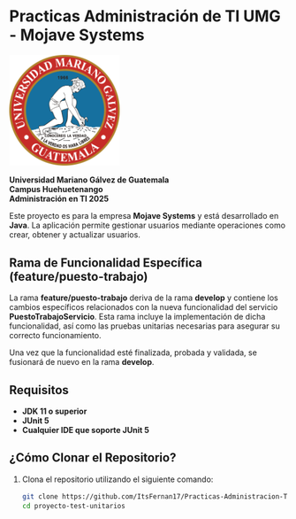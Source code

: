 # Practicas Administración de TI UMG - Mojave Systems

<img src="./src/img/Umg.png" alt="Logo de la UMG" width="200" />

**Universidad Mariano Gálvez de Guatemala**  
**Campus Huehuetenango**  
**Administración en TI 2025**

Este proyecto es para la empresa **Mojave Systems** y está desarrollado en **Java**. La aplicación permite gestionar usuarios mediante operaciones como crear, obtener y actualizar usuarios.

## Rama de Funcionalidad Específica (feature/puesto-trabajo)

La rama **feature/puesto-trabajo** deriva de la rama **develop** y contiene los cambios específicos relacionados con la nueva funcionalidad del servicio **PuestoTrabajoServicio**. Esta rama incluye la implementación de dicha funcionalidad, así como las pruebas unitarias necesarias para asegurar su correcto funcionamiento.

Una vez que la funcionalidad esté finalizada, probada y validada, se fusionará de nuevo en la rama **develop**.

## Requisitos

- **JDK 11 o superior**
- **JUnit 5**
- **Cualquier IDE que soporte JUnit 5**

## ¿Cómo Clonar el Repositorio?

1. Clona el repositorio utilizando el siguiente comando:

   ```bash
   git clone https://github.com/ItsFernan17/Practicas-Administracion-TI-2025.git
   cd proyecto-test-unitarios
